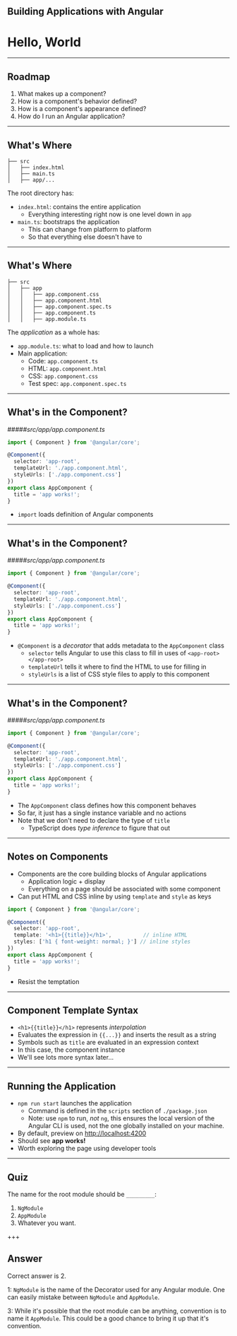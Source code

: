 <!-- .slide: data-background="../content/images/title-slide.jpg" -->

## Building Applications with Angular

# Hello, World

---

## Roadmap

1. What makes up a component?
1. How is a component's behavior defined?
1. How is a component's appearance defined?
1. How do I run an Angular application?

---

## What's Where

```
├── src
│   ├── index.html
│   ├── main.ts
│   ├── app/...
```

The root directory has:

- `index.html`: contains the entire application
  - Everything interesting right now is one level down in `app`
- `main.ts`: bootstraps the application
  - This can change from platform to platform
  - So that everything else doesn't have to

---

## What's Where

```
├── src
│   ├── app
│   │   ├── app.component.css
│   │   ├── app.component.html
│   │   ├── app.component.spec.ts
│   │   ├── app.component.ts
│   │   ├── app.module.ts
```

The *application* as a whole has:

- `app.module.ts`: what to load and how to launch
- Main application:
  - Code: `app.component.ts`
  - HTML: `app.component.html`
  - CSS: `app.component.css`
  - Test spec: `app.component.spec.ts`

---

## What's in the Component?

#####_src/app/app.component.ts_
```ts
import { Component } from '@angular/core';

@Component({
  selector: 'app-root',
  templateUrl: './app.component.html',
  styleUrls: ['./app.component.css']
})
export class AppComponent {
  title = 'app works!';
}
```

- `import` loads definition of Angular components

---

## What's in the Component?

#####_src/app/app.component.ts_
```ts
import { Component } from '@angular/core';

@Component({
  selector: 'app-root',
  templateUrl: './app.component.html',
  styleUrls: ['./app.component.css']
})
export class AppComponent {
  title = 'app works!';
}
```

- `@Component` is a *decorator* that adds metadata to the `AppComponent` class
  - `selector` tells Angular to use this class to fill in uses of `<app-root></app-root>`
  - `templateUrl` tells it where to find the HTML to use for filling in
  - `styleUrls` is a list of CSS style files to apply to this component

---

## What's in the Component?

#####_src/app/app.component.ts_
```ts
import { Component } from '@angular/core';

@Component({
  selector: 'app-root',
  templateUrl: './app.component.html',
  styleUrls: ['./app.component.css']
})
export class AppComponent {
  title = 'app works!';
}
```

- The `AppComponent` class defines how this component behaves
- So far, it just has a single instance variable and no actions
- Note that we don't need to declare the type of `title`
  - TypeScript does *type inference* to figure that out

---

## Notes on Components

- Components are the core building blocks of Angular applications
  - Application logic + display
  - Everything on a page should be associated with some component
- Can put HTML and CSS inline by using `template` and `style` as keys

```ts
import { Component } from '@angular/core';

@Component({
  selector: 'app-root',
  template: '<h1>{{title}}</h1>',          // inline HTML
  styles: ['h1 { font-weight: normal; }'] // inline styles
})
export class AppComponent {
  title = 'app works!';
}
```

- Resist the temptation

---

## Component Template Syntax

- `<h1>{{title}}</h1>` represents *interpolation*
- Evaluates the expression in `{{...}}` and inserts the result as a string
- Symbols such as `title` are evaluated in an expression context
- In this case, the component instance
- We'll see lots more syntax later...

---

## Running the Application

- `npm run start` launches the application
  - Command is defined in the `scripts` section of `./package.json`
  - Note: use `npm` to run, *not* `ng`, this ensures the local version of the Angular CLI is used, not the one globally installed on your machine.
- By default, preview on <http://localhost:4200>
- Should see **app works!**
- Worth exploring the page using developer tools

---
<!-- .slide: data-background="../content/images/question-slide.jpg" -->

## Quiz

The name for the root module should be `_________`:

1. `NgModule`
1. `AppModule`
1. Whatever you want.

+++
<!-- .slide: data-background="../content/images/answer-slide.jpg" -->

## Answer

Correct answer is 2.

1: `NgModule` is the name of the Decorator used for any Angular
module.  One can easily mistake between `NgModule` and `AppModule`.

3: While it's possible that the root module can be anything,
convention is to name it `AppModule`.  This could be a good chance to
bring it up that it's convention.
